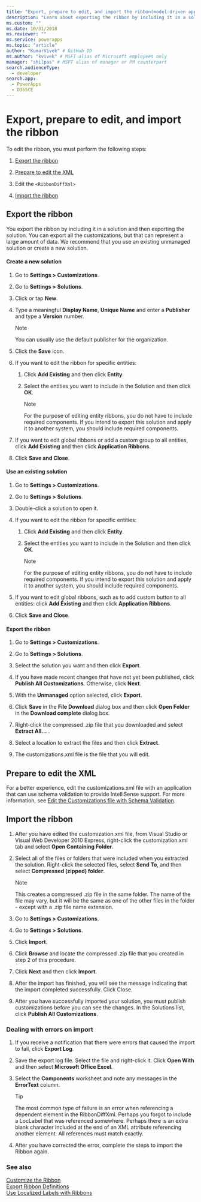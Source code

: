 ```yaml
---
title: "Export, prepare to edit, and import the ribbon(model-driven apps) | Microsoft Docs" # Intent and product brand in a unique string of 43-59 chars including spaces
description: "Learn about exporting the ribbon by including it in a solution and then exporting the solution. You can export all the customizations, but that can represent a large amount of data. We recommend that you use an existing unmanaged solution or create a new solution." # 115-145 characters including spaces. This abstract displays in the search result.
ms.custom: ""
ms.date: 10/31/2018
ms.reviewer: ""
ms.service: powerapps
ms.topic: "article"
author: "KumarVivek" # GitHub ID
ms.author: "kvivek" # MSFT alias of Microsoft employees only
manager: "shilpas" # MSFT alias of manager or PM counterpart
search.audienceType: 
  - developer
search.app: 
  - PowerApps
  - D365CE
---
```

# Export, prepare to edit, and import the ribbon

<!-- https://docs.microsoft.com/dynamics365/customer-engagement/developer/customize-dev/export-prepare-edit-import-ribbon -->

To edit the ribbon, you must perform the following steps:  
  
1.  [Export the ribbon](export-prepare-edit-import-ribbon.md#BKMK_ExportTheRibbon)  
  
2.  [Prepare to edit the XML](export-prepare-edit-import-ribbon.md#BKMK_PrepareToEditTheXML)  
  
3.  Edit the `<RibbonDiffXml>`  
  
4.  [Import the ribbon](export-prepare-edit-import-ribbon.md#BKMK_ImportTheRibbon)  
  
<a name="BKMK_ExportTheRibbon"></a>   
## Export the ribbon  
 You export the ribbon by including it in a solution and then exporting the solution. You can export all the customizations, but that can represent a large amount of data. We recommend that you use an existing unmanaged solution or create a new solution.  
  
#### Create a new solution  
  
1. Go to **Settings > Customizations**.
1. Go to **Settings > Solutions**.
1. Click or tap **New**.  
1. Type a meaningful **Display Name**, **Unique Name** and enter a **Publisher** and type a **Version** number.  
  
   > [!NOTE]
   >  You can usually use the default publisher for the organization.  
  
6. Click the **Save** icon.  
  
7. If you want to edit the ribbon for specific entities:  
  
   1.  Click **Add Existing** and then click **Entity**.  
  
   2.  Select the entities you want to include in the Solution and then click **OK**.  
  
       > [!NOTE]
       >  For the purpose of editing entity ribbons, you do not have to include required components. If you intend to export this solution and apply it to another system, you should include required components.  
  
8. If you want to edit global ribbons or add a custom group to all entities, click **Add Existing** and then click **Application Ribbons**.  
  
9. Click **Save and Close**.  
  
#### Use an existing solution  
  
1. Go to **Settings > Customizations**.
1. Go to **Settings > Solutions**. 
1. Double-click a solution to open it.  
  
5. If you want to edit the ribbon for specific entities:  
  
   1.  Click **Add Existing** and then click **Entity**.  
  
   2.  Select the entities you want to include in the Solution and then click **OK**.  
  
       > [!NOTE]
       >  For the purpose of editing entity ribbons, you do not have to include required components. If you intend to export this solution and apply it to another system, you should include required components.  
  
6. If you want to edit global ribbons, such as to add custom button to all entities: click **Add Existing** and then click **Application Ribbons**.  
  
7. Click **Save and Close**.  
  
#### Export the ribbon  
  
1. Go to **Settings > Customizations**.
1. Go to **Settings > Solutions**.
  
4. Select the solution you want and then click **Export**.  
  
5. If you have made recent changes that have not yet been published, click **Publish All Customizations**. Otherwise, click **Next**.  
  
6. With the **Unmanaged** option selected, click **Export**.  
  
7. Click **Save** in the **File Download** dialog box and then click **Open Folder** in the **Download complete** dialog box.  
  
8. Right-click the compressed .zip file that you downloaded and select **Extract All...** .  
  
9. Select a location to extract the files and then click **Extract**.  
  
10. The customizations.xml file is the file that you will edit.  
  
<a name="BKMK_PrepareToEditTheXML"></a>   
## Prepare to edit the XML  
 For a better experience, edit the customizations.xml file with an application that can use schema validation to provide IntelliSense support. For more information, see [Edit the Customizations file with Schema Validation](edit-customizations-xml-file-schema-validation.md).  
  
<a name="BKMK_ImportTheRibbon"></a>   
## Import the ribbon  
  
1. After you have edited the customization.xml file, from Visual Studio or Visual Web Developer 2010 Express, right-click the customization.xml tab and select **Open Containing Folder**.  
  
2. Select all of the files or folders that were included when you extracted the solution. Right-click the selected files, select **Send To**, and then select **Compressed (zipped) folder**.  
  
   > [!NOTE]
   >  This creates a compressed .zip file in the same folder. The name of the file may vary, but it will be the same as one of the other files in the folder - except with a .zip file name extension.  
  
1. Go to **Settings > Customizations**.
1. Go to **Settings > Solutions**. 
  
6. Click **Import**.  
  
7. Click **Browse** and locate the compressed .zip file that you created in step 2 of this procedure.  
  
8. Click **Next** and then click **Import**.  
  
9. After the import has finished, you will see the message indicating that the import completed successfully. Click Close.  
  
10. After you have successfully imported your solution, you must publish customizations before you can see the changes. In the Solutions list, click **Publish All Customizations**.  
  
<a name="BKMK_DealWithErrorsOnImport"></a>   
### Dealing with errors on import  
  
1.  If you receive a notification that there were errors that caused the import to fail, click **Export Log**.  
  
2.  Save the export log file. Select the file and right-click it. Click **Open With** and then select **Microsoft Office Excel**.  
  
3.  Select the **Components** worksheet and note any messages in the **ErrorText** column.  
  
    > [!TIP]
    >  The most common type of failure is an error when referencing a dependent element in the RibbonDiffXml. Perhaps you forgot to include a LocLabel that was referenced somewhere. Perhaps there is an extra blank character included at the end of an XML attribute referencing another element. All references must match exactly.  
  
4.  After you have corrected the error, complete the steps to import the Ribbon again.  
  
### See also  
 [Customize the Ribbon](customize-commands-ribbon.md)   
 [Export Ribbon Definitions](export-ribbon-definitions.md)   
 [Use Localized Labels with Ribbons](use-localized-labels-ribbons.md)
